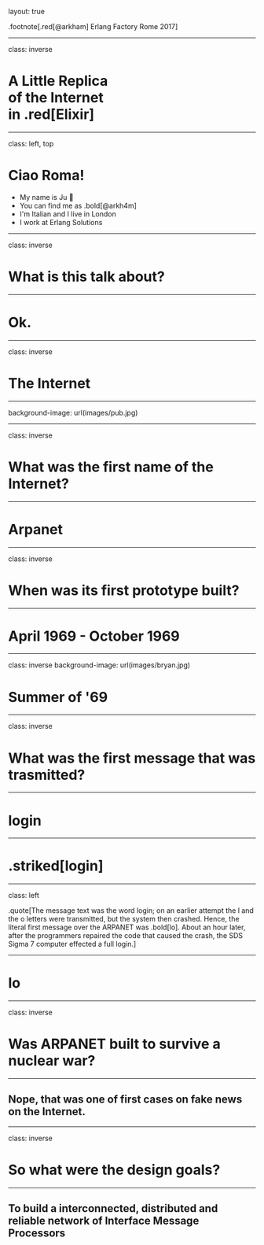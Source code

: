 layout: true

.footnote[.red[@arkham] Erlang Factory Rome 2017]

---

class: inverse

# A Little Replica <br> of the Internet <br> in .red[Elixir]

---

class: left, top

# Ciao Roma!

* My name is Ju 🙇
* You can find me as .bold[@arkh4m]
* I'm Italian and I live in London
* I work at Erlang Solutions

---

class: inverse

# What is this talk about?

---

# Ok.

---

class: inverse

# The Internet

---

background-image: url(images/pub.jpg)

---

class: inverse

# What was the first name of the Internet?

---

# Arpanet

---

class: inverse

# When was its first prototype built?

---

# April 1969 - October 1969

---

class: inverse
background-image: url(images/bryan.jpg)

# Summer of '69

---

class: inverse

# What was the first message that was trasmitted?

---

# login

---

# .striked[login]

---

class: left

.quote[The message text was the word login; on an earlier attempt the l and the o
letters were transmitted, but the system then crashed. Hence, the literal first
message over the ARPANET was .bold[lo]. About an hour later, after the programmers
repaired the code that caused the crash, the SDS Sigma 7 computer effected a
full login.]

---

# lo

---

class: inverse

# Was ARPANET built to survive a nuclear war?

---

## Nope, that was one of first cases on fake news on the Internet.

---

class: inverse

# So what were the design goals?

---

## To build a interconnected, distributed and reliable network of Interface Message Processors
